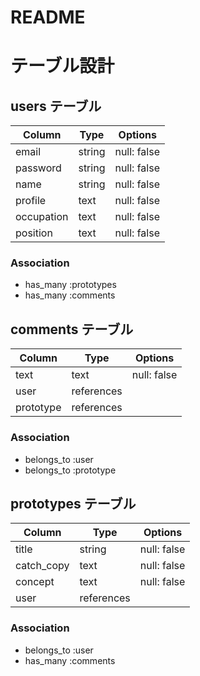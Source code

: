 # README

# テーブル設計

## users テーブル

| Column      | Type    | Options     |
| ----------- | ------- | ----------- |
| email       | string  | null: false |
| password    | string  | null: false |
| name        | string  | null: false |
| profile     | text    | null: false |
| occupation  | text    | null: false |
| position    | text    | null: false |

### Association

- has_many :prototypes
- has_many :comments


## comments テーブル

| Column      | Type        | Options     |
| ----------- | ----------- | ----------- |
| text        | text        | null: false |
| user        | references  |             |
| prototype   | references  |             |

### Association

- belongs_to :user
- belongs_to :prototype


## prototypes テーブル

| Column      | Type        | Options     |
| ----------- | ----------- | ----------- |
| title       | string      | null: false |
| catch_copy  | text        | null: false |
| concept     | text        | null: false |
| user        | references

### Association

- belongs_to :user
- has_many :comments